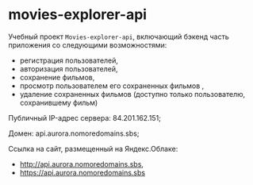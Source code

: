 # movies-explorer-api
Учебный проект `Movies-explorer-api`, включающий бэкенд часть приложения со следующими возможностями:

- регистрация пользователей, 
- авторизация пользователей, 
- сохранение фильмов,
- просмотр пользователем его сохраненных фильмов ,
- удаление сохраненных фильмов (доступно только пользователю, сохранившему фильм)

Публичный IP-адрес сервера: 84.201.162.151;

Домен: api.aurora.nomoredomains.sbs;

Cсылка на сайт, размещенный на Яндекс.Облаке:
- http://api.aurora.nomoredomains.sbs,
- https://api.aurora.nomoredomains.sbs
